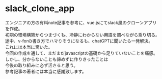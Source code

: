 # slack_clone_app  
エンジニアの方の有料note記事を参考に、vue.jsにてslack風のクローンアプリを作成。  
初期の環境構築からつまづくも、冷静にわからない用語を調べながら乗り切る。  
途中、v-forの書き方でハマりそうになるも、chatGPTに聞いたら一発解決。  
これには本当に驚いた。  
今回の作成を通して、まだまだjavascriptの基礎から足りていないことを痛感。  
しかし、分からないことも諦めずに作りきったことは  
今後の取り組みに必ず活きると思う。  
参考記事の著者には本当に感謝致します。  
